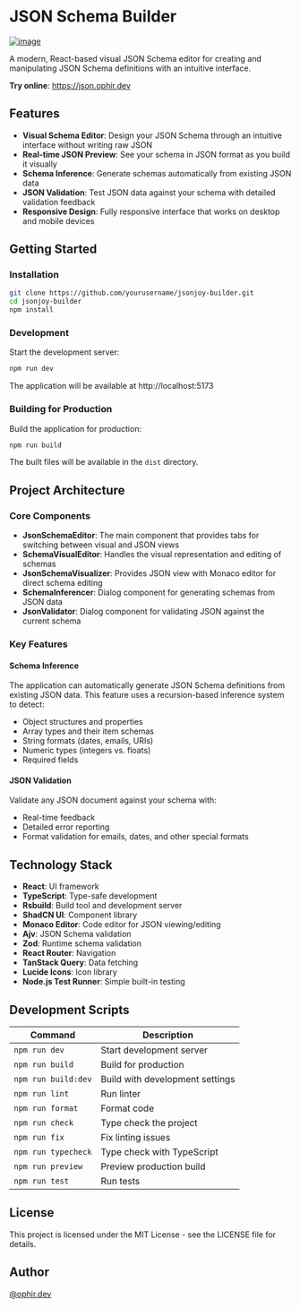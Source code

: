 # JSON Schema Builder

[![image](https://github.com/user-attachments/assets/6be1cecf-e0d9-4597-ab04-7124e37e332d)](https://json.ophir.dev)

A modern, React-based visual JSON Schema editor for creating and manipulating JSON Schema definitions with an intuitive interface.

**Try online**: https://json.ophir.dev

## Features

- **Visual Schema Editor**: Design your JSON Schema through an intuitive interface without writing raw JSON
- **Real-time JSON Preview**: See your schema in JSON format as you build it visually
- **Schema Inference**: Generate schemas automatically from existing JSON data
- **JSON Validation**: Test JSON data against your schema with detailed validation feedback
- **Responsive Design**: Fully responsive interface that works on desktop and mobile devices

## Getting Started

### Installation

```bash
git clone https://github.com/yourusername/jsonjoy-builder.git
cd jsonjoy-builder
npm install
```

### Development

Start the development server:

```bash
npm run dev
```

The application will be available at http://localhost:5173

### Building for Production

Build the application for production:

```bash
npm run build
```

The built files will be available in the `dist` directory.

## Project Architecture

### Core Components

- **JsonSchemaEditor**: The main component that provides tabs for switching between visual and JSON views
- **SchemaVisualEditor**: Handles the visual representation and editing of schemas
- **JsonSchemaVisualizer**: Provides JSON view with Monaco editor for direct schema editing
- **SchemaInferencer**: Dialog component for generating schemas from JSON data
- **JsonValidator**: Dialog component for validating JSON against the current schema

### Key Features

#### Schema Inference

The application can automatically generate JSON Schema definitions from existing JSON data. This feature uses a recursion-based inference system to detect:

- Object structures and properties
- Array types and their item schemas
- String formats (dates, emails, URIs)
- Numeric types (integers vs. floats)
- Required fields

#### JSON Validation

Validate any JSON document against your schema with:
- Real-time feedback
- Detailed error reporting
- Format validation for emails, dates, and other special formats

## Technology Stack

- **React**: UI framework
- **TypeScript**: Type-safe development
- **Rsbuild**: Build tool and development server
- **ShadCN UI**: Component library
- **Monaco Editor**: Code editor for JSON viewing/editing
- **Ajv**: JSON Schema validation
- **Zod**: Runtime schema validation
- **React Router**: Navigation
- **TanStack Query**: Data fetching
- **Lucide Icons**: Icon library
- **Node.js Test Runner**: Simple built-in testing

## Development Scripts

| Command | Description |
|---------|-------------|
| `npm run dev` | Start development server |
| `npm run build` | Build for production |
| `npm run build:dev` | Build with development settings |
| `npm run lint` | Run linter |
| `npm run format` | Format code |
| `npm run check` | Type check the project |
| `npm run fix` | Fix linting issues |
| `npm run typecheck` | Type check with TypeScript |
| `npm run preview` | Preview production build |
| `npm run test` | Run tests |

## License

This project is licensed under the MIT License - see the LICENSE file for details.

## Author

[@ophir.dev](https://ophir.dev)
